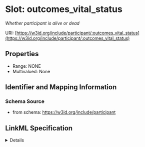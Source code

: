 # Slot: outcomes_vital_status
_Whether participant is alive or dead_


URI: [https://w3id.org/include/participant/:outcomes_vital_status](https://w3id.org/include/participant/:outcomes_vital_status)



<!-- no inheritance hierarchy -->




## Properties

* Range: NONE
* Multivalued: None







## Identifier and Mapping Information







### Schema Source


* from schema: https://w3id.org/include/participant




## LinkML Specification

<details>
```yaml
name: outcomes_vital_status
definition_uri: include:outcomes_vital_status
description: Whether participant is alive or dead
from_schema: https://w3id.org/include/participant
rank: 1000
alias: outcomes_vital_status
domain_of:
- Participant
- Participant

```
</details>